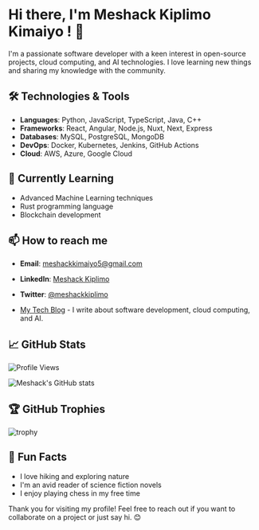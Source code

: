 # Hi there, I'm Meshack Kiplimo Kimaiyo ! 👋

I'm a passionate software developer with a keen interest in open-source projects, cloud computing, and AI technologies. I love learning new things and sharing my knowledge with the community.

## 🛠️ Technologies & Tools

- **Languages**: Python, JavaScript, TypeScript, Java, C++
- **Frameworks**: React, Angular, Node.js, Nuxt, Next, Express
- **Databases**: MySQL, PostgreSQL, MongoDB
- **DevOps**: Docker, Kubernetes, Jenkins, GitHub Actions
- **Cloud**: AWS, Azure, Google Cloud

## 🌱 Currently Learning

- Advanced Machine Learning techniques
- Rust programming language
- Blockchain development

## 📫 How to reach me

- **Email**: meshackkimaiyo5@gmail.com
- **LinkedIn**: [Meshack Kiplimo](https://www.linkedin.com/in/meshack-kimaiyo-692432255/)
- **Twitter**: [@meshackkiplimo](https://x.com/kokya_kip)





- [My Tech Blog](https://meshackkiplimo.blog) - I write about software development, cloud computing, and AI.

## 📈 GitHub Stats

![Profile Views](https://komarev.com/ghpvc/?username=meshackkiplimo&color=brightgreen)

![Meshack's GitHub stats](https://github-readme-stats.vercel.app/api?username=meshackkiplimo&show_icons=true&theme=radical)

## 🏆 GitHub Trophies

![trophy](https://github-profile-trophy.vercel.app/?username=meshackkiplimo&theme=onedark)

## 🎯 Fun Facts

- I love hiking and exploring nature
- I'm an avid reader of science fiction novels
- I enjoy playing chess in my free time

Thank you for visiting my profile! Feel free to reach out if you want to collaborate on a project or just say hi. 😊
